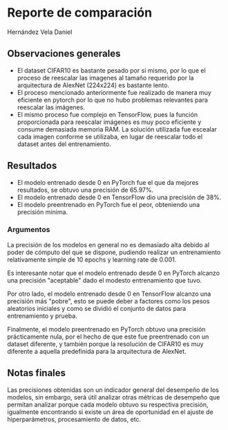 # Reporte de comparación

Hernández Vela Daniel

## Observaciones generales

- El dataset CIFAR10 es bastante pesado por si mismo, por lo que el proceso de reescalar las imagenes al tamaño requerido por la arquitectura de AlexNet (224x224) es bastante lento.
- El proceso mencionado anteriormente fue realizado de manera muy eficiente en pytorch por lo que no hubo problemas relevantes para reescalar las imágenes.
- El mismo proceso fue complejo en TensorFlow, pues la función proporcionada para reescalar imágenes es muy poco eficiente y consume demasiada memoria RAM. La solución utilizada fue escealar cada imagen conforme se utilizaba, en lugar de reescalar todo el dataset antes del entrenamiento.

## Resultados

- El modelo entrenado desde 0 en PyTorch fue el que da mejores resultados, se obtuvo una precisión de 65.97%.
- El modelo entrenado desde 0 en TensorFlow dio una precisión de 38%.
- El modelo preentrenado en PyTorch fue el peor, obteniendo una precisión mínima.

### Argumentos

La precisión de los modelos en general no es demasiado alta debido al poder de cómputo del que se dispone, pudiendo realizar un entrenamiento relativamente simple de 10 epochs y learning rate de 0.001. 

Es interesante notar que el modelo entrenado desde 0 en PyTorch alcanzo una precisión "aceptable" dado el modesto entrenamiento que tuvo.

Por otro lado, el modelo entrenado desde 0 en TensorFlow alcanzo una precisión más "pobre", esto se puede deber a factores como los pesos aleatorios iniciales y como se dividió el conjunto de datos para entrenamiento y prueba.

Finalmente, el modelo preentrenado en PyTorch obtuvo una precisión prácticamente nula, por el hecho de que este fue preentrenado con un dataset diferente, y también porque la resolución de CIFAR10 es muy diferente a aquella predefinida para la arquitectura de AlexNet.

## Notas finales

Las precisiones obtenidas son un indicador general del desempeño de los modelos, sin embargo, será útil analizar otras métricas de desempeño que permitan analizar porque cada modelo obtuvo su respectiva precisión, igualmente encontrando si existe un área de oportunidad en el ajuste de hiperparámetros, procesamiento de datos, etc.